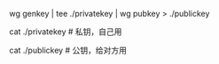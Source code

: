 wg genkey | tee ./privatekey | wg pubkey > ./publickey

cat ./privatekey # 私钥，自己用

cat ./publickey # 公钥，给对方用
